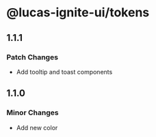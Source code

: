 # @lucas-ignite-ui/tokens

## 1.1.1

### Patch Changes

- Add tooltip and toast components

## 1.1.0

### Minor Changes

- Add new color
